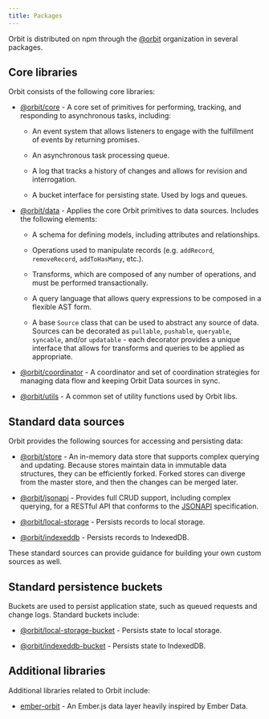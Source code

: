 ```yaml
---
title: Packages
---
```


Orbit is distributed on npm through the
[@orbit](https://www.npmjs.com/org/orbit) organization in several packages.

## Core libraries

Orbit consists of the following core libraries:

* [@orbit/core](https://www.npmjs.com/package/@orbit/core) - A core
set of primitives for performing, tracking, and responding to asynchronous
tasks, including:

  * An event system that allows listeners to engage with the fulfillment of
    events by returning promises.

  * An asynchronous task processing queue.

  * A log that tracks a history of changes and allows for revision and
    interrogation.

  * A bucket interface for persisting state. Used by logs and queues.

* [@orbit/data](https://www.npmjs.com/package/@orbit/data) - Applies
the core Orbit primitives to data sources. Includes the following elements:

  * A schema for defining models, including attributes and relationships.

  * Operations used to manipulate records (e.g. `addRecord`, `removeRecord`,
    `addToHasMany`, etc.).

  * Transforms, which are composed of any number of operations, and must be
    performed transactionally.

  * A query language that allows query expressions to be composed in a flexible
    AST form.

  * A base `Source` class that can be used to abstract any source of data.
    Sources can be decorated as `pullable`, `pushable`, `queryable`, `syncable`,
    and/or `updatable` - each decorator provides a unique interface that allows
    for transforms and queries to be applied as appropriate.

* [@orbit/coordinator](https://www.npmjs.com/package/@orbit/coordinator) -
  A coordinator and set of coordination strategies for managing data flow and
  keeping Orbit Data sources in sync.

* [@orbit/utils](https://www.npmjs.com/package/@orbit/utils) - A
common set of utility functions used by Orbit libs.

## Standard data sources

Orbit provides the following sources for accessing and persisting data:

* [@orbit/store](https://www.npmjs.com/package/@orbit/store) - An
  in-memory data store that supports complex querying and updating. Because
  stores maintain data in immutable data structures, they can be efficiently
  forked. Forked stores can diverge from the master store, and then the changes
  can be merged later.

* [@orbit/jsonapi](https://www.npmjs.com/package/@orbit/jsonapi) -
  Provides full CRUD support, including complex querying, for a RESTful API that
  conforms to the [JSONAPI](http://jsonapi.org/) specification.

* [@orbit/local-storage](https://www.npmjs.com/package/@orbit/local-storage) -
Persists records to local storage.

* [@orbit/indexeddb](https://www.npmjs.com/package/@orbit/indexeddb) -
Persists records to IndexedDB.

These standard sources can provide guidance for building your own custom sources
as well.

## Standard persistence buckets

Buckets are used to persist application state, such as queued requests and
change logs. Standard buckets include:

* [@orbit/local-storage-bucket](https://www.npmjs.com/package/@orbit/local-storage-bucket) -
Persists state to local storage.

* [@orbit/indexeddb-bucket](https://www.npmjs.com/package/@orbit/indexeddb-bucket) -
Persists state to IndexedDB.

## Additional libraries

Additional libraries related to Orbit include:

* [ember-orbit](https://www.npmjs.com/package/ember-orbit) - An Ember.js data
  layer heavily inspired by Ember Data.
